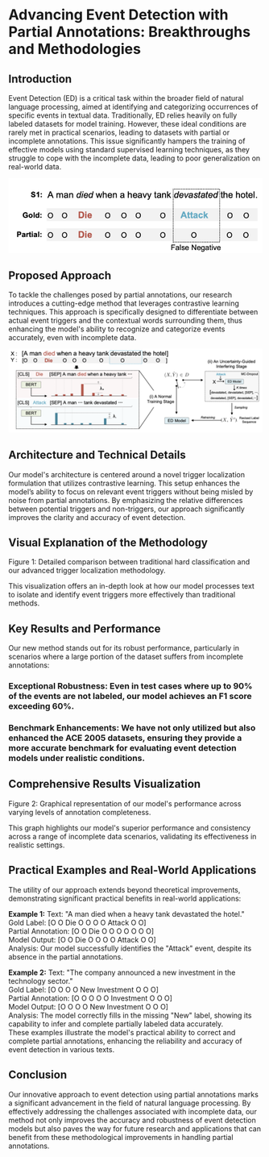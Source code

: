 # Advancing Event Detection with Partial Annotations: Breakthroughs and Methodologies

## Introduction
Event Detection (ED) is a critical task within the broader field of natural language processing, aimed at identifying and categorizing occurrences of specific events in textual data. Traditionally, ED relies heavily on fully labeled datasets for model training. However, these ideal conditions are rarely met in practical scenarios, leading to datasets with partial or incomplete annotations. This issue significantly hampers the training of effective models using standard supervised learning techniques, as they struggle to cope with the incomplete data, leading to poor generalization on real-world data.

![ImageForPartialAnnotation](/Images/PartialAnnotation.png)

## Proposed Approach
To tackle the challenges posed by partial annotations, our research introduces a cutting-edge method that leverages contrastive learning techniques. This approach is specifically designed to differentiate between actual event triggers and the contextual words surrounding them, thus enhancing the model's ability to recognize and categorize events accurately, even with incomplete data.

![ImageForApproachOverview](/Images/ApproachOverview.png)

## Architecture and Technical Details
Our model's architecture is centered around a novel trigger localization formulation that utilizes contrastive learning. This setup enhances the model’s ability to focus on relevant event triggers without being misled by noise from partial annotations. By emphasizing the relative differences between potential triggers and non-triggers, our approach significantly improves the clarity and accuracy of event detection.

## Visual Explanation of the Methodology

Figure 1: Detailed comparison between traditional hard classification and our advanced trigger localization methodology.

This visualization offers an in-depth look at how our model processes text to isolate and identify event triggers more effectively than traditional methods.

## Key Results and Performance
Our new method stands out for its robust performance, particularly in scenarios where a large portion of the dataset suffers from incomplete annotations:

### Exceptional Robustness: Even in test cases where up to 90% of the events are not labeled, our model achieves an F1 score exceeding 60%.
### Benchmark Enhancements: We have not only utilized but also enhanced the ACE 2005 datasets, ensuring they provide a more accurate benchmark for evaluating event detection models under realistic conditions.


## Comprehensive Results Visualization

Figure 2: Graphical representation of our model's performance across varying levels of annotation completeness.

This graph highlights our model's superior performance and consistency across a range of incomplete data scenarios, validating its effectiveness in realistic settings.

## Practical Examples and Real-World Applications

The utility of our approach extends beyond theoretical improvements, demonstrating significant practical benefits in real-world applications:

**Example 1:**
Text: "A man died when a heavy tank devastated the hotel." <br />
Gold Label: [O O Die O O O O Attack O O] <br />
Partial Annotation: [O O Die O O O O O O O] <br />
Model Output: [O O Die O O O O Attack O O] <br />
Analysis: Our model successfully identifies the "Attack" event, despite its absence in the partial annotations. <br />

**Example 2:**
Text: "The company announced a new investment in the technology sector." <br />
Gold Label: [O O O O New Investment O O O] <br />
Partial Annotation: [O O O O O Investment O O O] <br />
Model Output: [O O O O New Investment O O O] <br />
Analysis: The model correctly fills in the missing "New" label, showing its capability to infer and complete partially labeled data accurately. <br />
These examples illustrate the model's practical ability to correct and complete partial annotations, enhancing the reliability and accuracy of event detection in various texts.

## Conclusion
Our innovative approach to event detection using partial annotations marks a significant advancement in the field of natural language processing. By effectively addressing the challenges associated with incomplete data, our method not only improves the accuracy and robustness of event detection models but also paves the way for future research and applications that can benefit from these methodological improvements in handling partial annotations.
